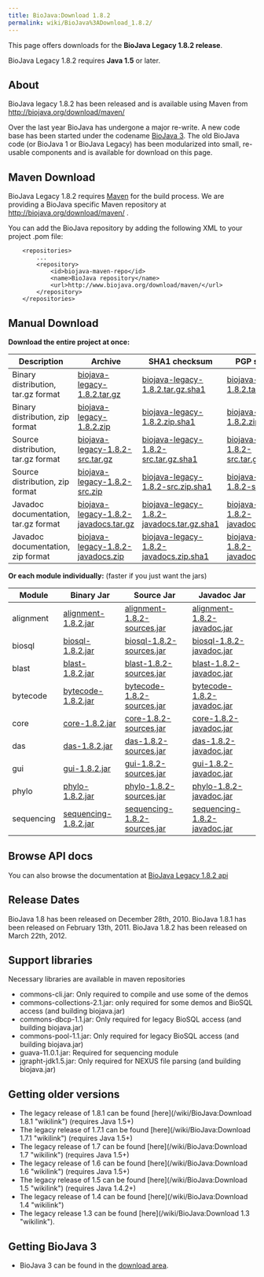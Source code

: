 ```yaml
---
title: BioJava:Download 1.8.2
permalink: wiki/BioJava%3ADownload_1.8.2/
---
```


This page offers downloads for the <b>BioJava Legacy 1.8.2 release</b>.

BioJava Legacy 1.8.2 requires <b>Java 1.5</b> or later.

About
-----

BioJava legacy 1.8.2 has been released and is available using Maven from
<http://biojava.org/download/maven/>

Over the last year BioJava has undergone a major re-write. A new code
base has been started under the codename [BioJava
3](/wiki/BioJava:Download "wikilink"). The old BioJava code (or BioJava 1 or
BioJava Legacy) has been modularized into small, re-usable components
and is available for download on this page.

Maven Download
--------------

BioJava Legacy 1.8.2 requires [Maven](http://maven.apache.org/) for the
build process. We are providing a BioJava specific Maven repository at
<http://biojava.org/download/maven/> .

You can add the BioJava repository by adding the following XML to your
project .pom file:

        <repositories>
            ...
            <repository>
                <id>biojava-maven-repo</id>
                <name>BioJava repository</name>
                <url>http://www.biojava.org/download/maven/</url>           
            </repository>
        </repositories>

Manual Download
---------------

**Download the entire project at once:**

| Description                          | Archive                                                                                                          | SHA1 checksum                                                                                                              | PGP signature                                                                                                            |
|--------------------------------------|------------------------------------------------------------------------------------------------------------------|----------------------------------------------------------------------------------------------------------------------------|--------------------------------------------------------------------------------------------------------------------------|
| Binary distribution, tar.gz format   | [biojava-legacy-1.8.2.tar.gz](http://biojava.org/download/bj1.8.2/biojava-legacy-1.8.2.tar.gz)                   | [biojava-legacy-1.8.2.tar.gz.sha1](http://biojava.org/download/bj1.8.2/biojava-legacy-1.8.2.tar.gz.sha1)                   | [biojava-legacy-1.8.2.tar.gz.asc](http://biojava.org/download/bj1.8.2/biojava-legacy-1.8.2.tar.gz.asc)                   |
| Binary distribution, zip format      | [biojava-legacy-1.8.2.zip](http://biojava.org/download/bj1.8.2/biojava-legacy-1.8.2.zip)                         | [biojava-legacy-1.8.2.zip.sha1](http://biojava.org/download/bj1.8.2/biojava-legacy-1.8.2.zip.sha1)                         | [biojava-legacy-1.8.2.zip.asc](http://biojava.org/download/bj1.8.2/biojava-legacy-1.8.2.zip.asc)                         |
| Source distribution, tar.gz format   | [biojava-legacy-1.8.2-src.tar.gz](http://biojava.org/download/bj1.8.2/biojava-legacy-1.8.2-src.tar.gz)           | [biojava-legacy-1.8.2-src.tar.gz.sha1](http://biojava.org/download/bj1.8.2/biojava-legacy-1.8.2-src.tar.gz.sha1)           | [biojava-legacy-1.8.2-src.tar.gz.asc](http://biojava.org/download/bj1.8.2/biojava-legacy-1.8.2-src.tar.gz.asc)           |
| Source distribution, zip format      | [biojava-legacy-1.8.2-src.zip](http://biojava.org/download/bj1.8.2/biojava-legacy-1.8.2-src.zip)                 | [biojava-legacy-1.8.2-src.zip.sha1](http://biojava.org/download/bj1.8.2/biojava-legacy-1.8.2-src.zip.sha1)                 | [biojava-legacy-1.8.2-src.zip.asc](http://biojava.org/download/bj1.8.2/biojava-legacy-1.8.2-src.zip.asc)                 |
| Javadoc documentation, tar.gz format | [biojava-legacy-1.8.2-javadocs.tar.gz](http://biojava.org/download/bj1.8.2/biojava-legacy-1.8.2-javadocs.tar.gz) | [biojava-legacy-1.8.2-javadocs.tar.gz.sha1](http://biojava.org/download/bj1.8.2/biojava-legacy-1.8.2-javadocs.tar.gz.sha1) | [biojava-legacy-1.8.2-javadocs.tar.gz.asc](http://biojava.org/download/bj1.8.2/biojava-legacy-1.8.2-javadocs.tar.gz.asc) |
| Javadoc documentation, zip format    | [biojava-legacy-1.8.2-javadocs.zip](http://biojava.org/download/bj1.8.2/biojava-legacy-1.8.2-javadocs.zip)       | [biojava-legacy-1.8.2-javadocs.zip.sha1](http://biojava.org/download/bj1.8.2/biojava-legacy-1.8.2-javadocs.zip.sha1)       | [biojava-legacy-1.8.2-javadocs.zip.asc](http://biojava.org/download/bj1.8.2/biojava-legacy-1.8.2-javadocs.zip.asc)       |

**Or each module individually:** (faster if you just want the jars)

| Module     | Binary Jar                                                                                                  | Source Jar                                                                                                                  | Javadoc Jar                                                                                                                 |
|------------|-------------------------------------------------------------------------------------------------------------|-----------------------------------------------------------------------------------------------------------------------------|-----------------------------------------------------------------------------------------------------------------------------|
| alignment  | [alignment-1.8.2.jar](http://biojava.org/download/maven/org/biojava/alignment/1.8.2/alignment-1.8.2.jar)    | [alignment-1.8.2-sources.jar](http://biojava.org/download/maven/org/biojava/alignment/1.8.2/alignment-1.8.2-sources.jar)    | [alignment-1.8.2-javadoc.jar](http://biojava.org/download/maven/org/biojava/alignment/1.8.2/alignment-1.8.2-javadoc.jar)    |
| biosql     | [biosql-1.8.2.jar](http://biojava.org/download/maven/org/biojava/biosql/1.8.2/biosql-1.8.2.jar)             | [biosql-1.8.2-sources.jar](http://biojava.org/download/maven/org/biojava/biosql/1.8.2/biosql-1.8.2-sources.jar)             | [biosql-1.8.2-javadoc.jar](http://biojava.org/download/maven/org/biojava/biosql/1.8.2/biosql-1.8.2-javadoc.jar)             |
| blast      | [blast-1.8.2.jar](http://biojava.org/download/maven/org/biojava/blast/1.8.2/blast-1.8.2.jar)                | [blast-1.8.2-sources.jar](http://biojava.org/download/maven/org/biojava/blast/1.8.2/blast-1.8.2-sources.jar)                | [blast-1.8.2-javadoc.jar](http://biojava.org/download/maven/org/biojava/blast/1.8.2/blast-1.8.2-javadoc.jar)                |
| bytecode   | [bytecode-1.8.2.jar](http://biojava.org/download/maven/org/biojava/bytecode/1.8.2/bytecode-1.8.2.jar)       | [bytecode-1.8.2-sources.jar](http://biojava.org/download/maven/org/biojava/bytecode/1.8.2/bytecode-1.8.2-sources.jar)       | [bytecode-1.8.2-javadoc.jar](http://biojava.org/download/maven/org/biojava/bytecode/1.8.2/bytecode-1.8.2-javadoc.jar)       |
| core       | [core-1.8.2.jar](http://biojava.org/download/maven/org/biojava/core/1.8.2/core-1.8.2.jar)                   | [core-1.8.2-sources.jar](http://biojava.org/download/maven/org/biojava/core/1.8.2/core-1.8.2-sources.jar)                   | [core-1.8.2-javadoc.jar](http://biojava.org/download/maven/org/biojava/core/1.8.2/core-1.8.2-javadoc.jar)                   |
| das        | [das-1.8.2.jar](http://biojava.org/download/maven/org/biojava/das/1.8.2/das-1.8.2.jar)                      | [das-1.8.2-sources.jar](http://biojava.org/download/maven/org/biojava/das/1.8.2/das-1.8.2-sources.jar)                      | [das-1.8.2-javadoc.jar](http://biojava.org/download/maven/org/biojava/das/1.8.2/das-1.8.2-javadoc.jar)                      |
| gui        | [gui-1.8.2.jar](http://biojava.org/download/maven/org/biojava/gui/1.8.2/gui-1.8.2.jar)                      | [gui-1.8.2-sources.jar](http://biojava.org/download/maven/org/biojava/gui/1.8.2/gui-1.8.2-sources.jar)                      | [gui-1.8.2-javadoc.jar](http://biojava.org/download/maven/org/biojava/gui/1.8.2/gui-1.8.2-javadoc.jar)                      |
| phylo      | [phylo-1.8.2.jar](http://biojava.org/download/maven/org/biojava/phylo/1.8.2/phylo-1.8.2.jar)                | [phylo-1.8.2-sources.jar](http://biojava.org/download/maven/org/biojava/phylo/1.8.2/phylo-1.8.2-sources.jar)                | [phylo-1.8.2-javadoc.jar](http://biojava.org/download/maven/org/biojava/phylo/1.8.2/phylo-1.8.2-javadoc.jar)                |
| sequencing | [sequencing-1.8.2.jar](http://biojava.org/download/maven/org/biojava/sequencing/1.8.2/sequencing-1.8.2.jar) | [sequencing-1.8.2-sources.jar](http://biojava.org/download/maven/org/biojava/sequencing/1.8.2/sequencing-1.8.2-sources.jar) | [sequencing-1.8.2-javadoc.jar](http://biojava.org/download/maven/org/biojava/sequencing/1.8.2/sequencing-1.8.2-javadoc.jar) |

Browse API docs
---------------

You can also browse the documentation at [BioJava Legacy 1.8.2
api](http://www.biojava.org/docs/api1.8.2/)

Release Dates
-------------

BioJava 1.8 has been released on December 28th, 2010. BioJava 1.8.1 has
been released on February 13th, 2011. BioJava 1.8.2 has been released on
March 22th, 2012.

Support libraries
-----------------

Necessary libraries are available in maven repositories

-   commons-cli.jar: Only required to compile and use some of the demos
-   commons-collections-2.1.jar: only required for some demos and BioSQL
    access (and building biojava.jar)
-   commons-dbcp-1.1.jar: Only required for legacy BioSQL access (and
    building biojava.jar)
-   commons-pool-1.1.jar: Only required for legacy BioSQL access (and
    building biojava.jar)
-   guava-11.0.1.jar: Required for sequencing module
-   jgrapht-jdk1.5.jar: Only required for NEXUS file parsing (and
    building biojava.jar)

Getting older versions
----------------------

-   The legacy release of 1.8.1 can be found
    [here](/wiki/BioJava:Download 1.8.1 "wikilink") (requires Java 1.5+)
-   The legacy release of 1.7.1 can be found
    [here](/wiki/BioJava:Download 1.7.1 "wikilink") (requires Java 1.5+)
-   The legacy release of 1.7 can be found
    [here](/wiki/BioJava:Download 1.7 "wikilink") (requires Java 1.5+)
-   The legacy release of 1.6 can be found
    [here](/wiki/BioJava:Download 1.6 "wikilink") (requires Java 1.5+)
-   The legacy release of 1.5 can be found
    [here](/wiki/BioJava:Download 1.5 "wikilink") (requires Java 1.4.2+)
-   The legacy release of 1.4 can be found
    [here](/wiki/BioJava:Download 1.4 "wikilink")
-   The legacy release 1.3 can be found
    [here](/wiki/BioJava:Download 1.3 "wikilink").

Getting BioJava 3
-----------------

-   BioJava 3 can be found in the [download
    area](http://www.biojava.org/download/).

